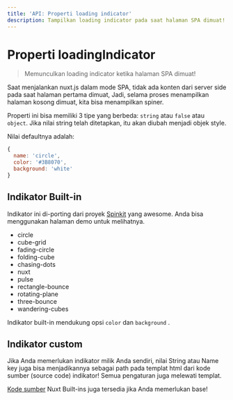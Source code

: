 ```yaml
---
title: 'API: Properti loading indicator'
description: Tampilkan loading indicator pada saat halaman SPA dimuat!
---
```


# Properti loadingIndicator

> Memunculkan loading indicator ketika halaman SPA dimuat!

Saat menjalankan nuxt.js dalam mode SPA, tidak ada konten dari server side pada saat halaman pertama dimuat, Jadi, selama proses menampilkan halaman kosong dimuat, kita bisa menampilkan spiner.

Properti ini bisa memiliki 3 tipe yang berbeda:
 `string` atau `false` atau `object`.
Jika nilai string telah ditetapkan, itu akan diubah menjadi objek style.

Nilai defaultnya adalah:

```js
{
  name: 'circle',
  color: '#3B8070',
  background: 'white'
}
```

## Indikator Built-in

Indikator ini di-porting dari proyek [Spinkit](http://tobiasahlin.com/spinkit) yang awesome. Anda bisa menggunakan halaman demo untuk melihatnya.

- circle
- cube-grid
- fading-circle
- folding-cube
- chasing-dots
- nuxt
- pulse
- rectangle-bounce
- rotating-plane
- three-bounce
- wandering-cubes

Indikator built-in mendukung opsi `color` dan `background` .

## Indikator custom

Jika Anda memerlukan indikator milik Anda sendiri, nilai String atau Name key juga bisa menjadikannya sebagai path pada templat html dari kode sumber (source code) indikator! Semua pengaturan juga melewati templat.

[Kode sumber](https://github.com/nuxt/nuxt.js/tree/dev/packages/vue-app/template/views/loading) Nuxt Built-ins juga tersedia jika Anda memerlukan base!

